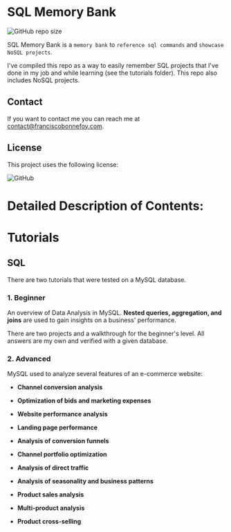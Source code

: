 # SQL Memory Bank

<!--- These are examples. See https://shields.io for others or to customize this set of shields. You might want to include dependencies, project status and licence info here --->
![GitHub repo size](https://img.shields.io/github/repo-size/FrBonnefoy/SQL-Memory-Bank)


SQL Memory Bank is a `memory bank` to `reference sql commands` and `showcase NoSQL projects`.

I've compiled this repo as a way to easily remember SQL projects that I've done in my job and while learning (see the tutorials folder). This repo also includes NoSQL projects.

## Contact

If you want to contact me you can reach me at <contact@franciscobonnefoy.com>.

## License
<!--- If you're not sure which open license to use see https://choosealicense.com/--->

This project uses the following license:     

![GitHub](https://img.shields.io/github/license/FrBonnefoy/SQL-Memory-Bank)

# Detailed Description of Contents:

# Tutorials


## SQL

There are two tutorials that were tested on a MySQL database.

### 1. Beginner

An overview of Data Analysis in MySQL. **Nested queries, aggregation, and joins** are used to gain insights on a business' performance.

There are two projects and a walkthrough for the beginner's level. All answers are my own and verified with a given database.

### 2. Advanced

MySQL used to analyze several features of an e-commerce website:

* **Channel conversion analysis**

* **Optimization of bids and marketing expenses**

* **Website performance analysis**

* **Landing page performance**

* **Analysis of conversion funnels**

* **Channel portfolio optimization**

* **Analysis of direct traffic**

* **Analysis of seasonality and business patterns**

* **Product sales analysis**

* **Multi-product analysis**

* **Product cross-selling**
